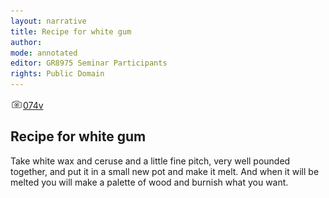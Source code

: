 ```yaml
---
layout: narrative
title: Recipe for white gum
author:
mode: annotated
editor: GR8975 Seminar Participants
rights: Public Domain
---
```


 <a href="http://gallica.bnf.fr/ark:/12148/btv1b10500001g/f154.image"><img src="../assets/photo-icon.png" alt="folio images" style="display:inline-block; margin-bottom:-3px;">074v</a><br/> 
## Recipe for white gum

 
Take white wax and ceruse and a little fine pitch, very well pounded together, and put it in a small new pot and make it melt. And when it will be melted you will make a palette of wood and burnish what you want.
 